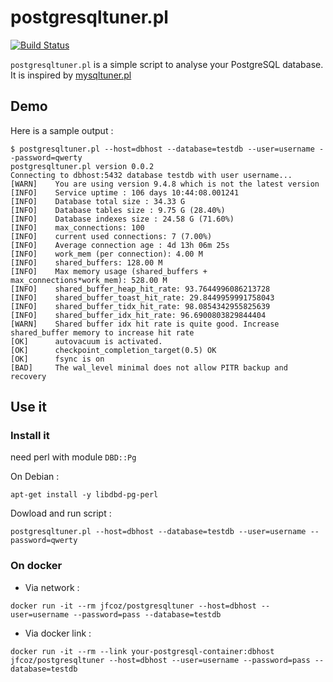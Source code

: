 # postgresqltuner.pl

[![Build Status](https://travis-ci.org/jfcoz/postgresqltuner.svg?branch=master)](https://travis-ci.org/jfcoz/postgresqltuner)

`postgresqltuner.pl` is a simple script to analyse your PostgreSQL database. It is inspired by [mysqltuner.pl](https://github.com/major/MySQLTuner-perl)

## Demo

Here is a sample output :

```
$ postgresqltuner.pl --host=dbhost --database=testdb --user=username --password=qwerty
postgresqltuner.pl version 0.0.2
Connecting to dbhost:5432 database testdb with user username...
[WARN]    You are using version 9.4.8 which is not the latest version
[INFO]    Service uptime : 106 days 10:44:08.001241
[INFO]    Database total size : 34.33 G
[INFO]    Database tables size : 9.75 G (28.40%)
[INFO]    Database indexes size : 24.58 G (71.60%)
[INFO]    max_connections: 100
[INFO]    current used connections: 7 (7.00%)
[INFO]    Average connection age : 4d 13h 06m 25s
[INFO]    work_mem (per connection): 4.00 M
[INFO]    shared_buffers: 128.00 M
[INFO]    Max memory usage (shared_buffers + max_connections*work_mem): 528.00 M
[INFO]    shared_buffer_heap_hit_rate: 93.7644996086213728
[INFO]    shared_buffer_toast_hit_rate: 29.8449959991758043
[INFO]    shared_buffer_tidx_hit_rate: 98.0854342955825639
[INFO]    shared_buffer_idx_hit_rate: 96.6900803829844404
[WARN]    Shared buffer idx hit rate is quite good. Increase shared_buffer memory to increase hit rate
[OK]      autovacuum is activated.
[OK]      checkpoint_completion_target(0.5) OK
[OK]      fsync is on
[BAD]     The wal_level minimal does not allow PITR backup and recovery
```

## Use it

### Install it

need perl with module `DBD::Pg`

On Debian :
```
apt-get install -y libdbd-pg-perl
```

Dowload and run script :
```
postgresqltuner.pl --host=dbhost --database=testdb --user=username --password=qwerty
```

### On docker

 - Via network :
```
docker run -it --rm jfcoz/postgresqltuner --host=dbhost --user=username --password=pass --database=testdb
```
 - Via docker link :
```
docker run -it --rm --link your-postgresql-container:dbhost jfcoz/postgresqltuner --host=dbhost --user=username --password=pass --database=testdb
```


